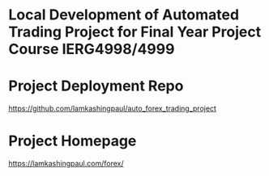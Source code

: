 # Local Development of Automated Trading Project for Final Year Project Course IERG4998/4999

# Project Deployment Repo
https://github.com/lamkashingpaul/auto_forex_trading_project

# Project Homepage
https://lamkashingpaul.com/forex/